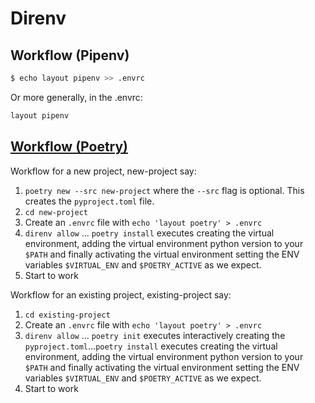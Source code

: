 # Direnv

## Workflow (Pipenv)

```sh
$ echo layout pipenv >> .envrc
```

Or more generally, in the .envrc:

```sh
layout pipenv
```

## [Workflow (Poetry)](https://github.com/direnv/direnv/wiki/Python#poetry)

Workflow for a new project, new-project say:

1. `poetry new --src new-project` where the `--src` flag is optional. This creates the `pyproject.toml` file.
2. `cd new-project`
3. Create an `.envrc` file with `echo 'layout poetry' > .envrc`
4. `direnv allow` ... `poetry install` executes creating the virtual environment, adding the virtual environment python version to your `$PATH` and finally activating the virtual environment setting the ENV variables `$VIRTUAL_ENV` and `$POETRY_ACTIVE` as we expect.
5. Start to work

Workflow for an existing project, existing-project say:

1. `cd existing-project`
2. Create an `.envrc` file with `echo 'layout poetry' > .envrc`
3. `direnv allow` ... `poetry init` executes interactively creating the `pyproject.toml`...`poetry install` executes creating the virtual environment, adding the virtual environment python version to your `$PATH` and finally activating the virtual environment setting the ENV variables `$VIRTUAL_ENV` and `$POETRY_ACTIVE` as we expect.
4. Start to work
